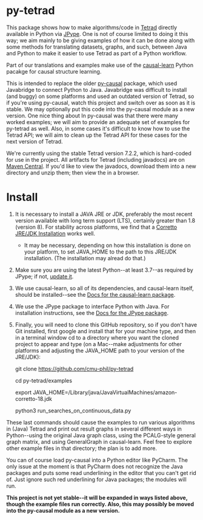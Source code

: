 # py-tetrad
This package shows how to make algorithms/code in [Tetrad](https://github.com/cmu-phil/tetrad) directly available in Python via [JPype](https://github.com/jpype-project/jpype). One is not of course limited to doing it this way; we aim mainly to be giving examples of how it can be done along with some methods for translating datasets, graphs, and such, between Java and Python to make it easier to use Tetrad as part of a Python workflow.

Part of our translations and examples make use of the [causal-learn](https://github.com/py-why/causal-learn) Python pacakge for causal structure learning.
 
This is intended to replace the older [py-causal](https://github.com/bd2kccd/py-causal) package, which used Javabridge to connect Python to Java. Javabridge was difficult to install (and buggy) on some platforms and used an outdated version of Tetrad, so if you're using py-causal, watch this project and switch over as soon as it is stable. We may optionally put this code into the py-causal module as a new version. One nice thing about In py-causal was that there were many worked examples; we will aim to provide an adequate set of examples for py-tetrad as well. Also, in some cases it's difficult to know how to use the Tetrad API; we will aim to clean up the Tetrad API for these cases for the next version of Tetrad.

We're currently using the stable Tetrad version 7.2.2, which is hard-coded for use in the project. All artifacts for Tetrad (including javadocs) are on [Maven Central](https://s01.oss.sonatype.org/content/repositories/releases/io/github/cmu-phil/). If you'd like to view the javadocs, download them into a new directory and unzip them; then view the in a browser.

# Install

1. It is necessary to install a JAVA JRE or JDK, preferably the most recent version available with long term support (LTS), certainly greater than 1.8 (version 8). For stability across platforms, we find that a [Corretto JRE/JDK Installation](https://aws.amazon.com/corretto/?filtered-posts.sort-by=item.additionalFields.createdDate&filtered-posts.sort-order=desc) works well.

    * It may be necessary, depending on how this installation is done on your platform, to set JAVA_HOME to the path to this JRE/JDK installation. (The installation may alread do that.)

1. Make sure you are using the latest Python--at least 3.7--as required by JPype; if not, [update it](https://www.pythoncentral.io/how-to-update-python/). 

1. We use causal-learn, so all of its dependencies, and causal-learn itself, should be installed--see the [Docs for the causal-learn package](https://causal-learn.readthedocs.io/en/latest/).

1. We use the JPype package to interface Python with Java. For installation instructions, see the [Docs for the JPype package](https://jpype.readthedocs.io/en/latest/).

1. Finally, you will need to clone this GitHub repository, so if you don't have Git installed, first google and install that for your machine type, and then in a terminal window cd to a directory where you want the cloned project to appear and type (on a Mac--make adjustments for other platforms and adjusting the JAVA_HOME path to your version of the JRE/JDK):

      git clone https://github.com/cmu-phil/py-tetrad
      
      cd py-tetrad/examples
      
      export JAVA_HOME=/Library/java/JavaVirtualMachines/amazon-corretto-18.jdk
      
      python3 run_searches_on_continuous_data.py

These last commands should cause the examples to run various algorithms in (Java) Tetrad and print out result graphs in several different ways in Python--using the original Java graph class, using the PCALG-style general graph matrix, and using GeneralGraph in causal-learn. Feel free to explore other example files in that directory; the plan is to add more.

You can of course load py-causal into a Python editor like PyCharm. The only issue at the moment is that PyCharm does not recognize the Java packages and puts some read underlining in the editor that you can't get rid of. Just ignore such red underlining for Java packages; the modules will run.

**This project is not yet stable--it will be expanded in ways listed above, though the example files run correctly. Also, this may possibly be moved into the py-causal module as a new version.**
